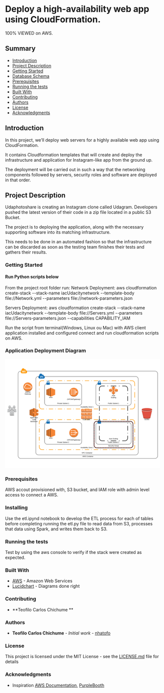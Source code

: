 # Deploy a high-availability web app using CloudFormation.

100% VIEWED
 on  AWS.

## Summary
* [Introduction](#Introduction)
* [Project Description](#Project-Description)
* [Getting Started](#Getting-Started)
* [Database Schema](#Application-Deployment-Diagram)
* [Prerequisites](#Prerequisites)
* [Running the tests](#Running-the-tests)
* [Built With](#Built-With)
* [Contributing](#Contributing)
* [Authors](#Authors)
* [License](#License)
* [Acknowledgments](#Acknowledgments)

## Introduction

In this project, we’ll deploy web servers for a highly available web app using CloudFormation.

It contains Cloudformation templates that will create and deploy the infrastructure and application for Instagram-like app from the ground up.

The deployment will be carried out in such a way that the networking components followed by servers, security roles and software are deployed in that order.

## Project Description

Udaphotoshare is creating an Instagram clone called Udagram. Developers pushed the latest version of their code in a zip file located in a public S3 Bucket.

The project is to deploying the application, along with the necessary supporting software into its matching infrastructure.

This needs to be done in an automated fashion so that the infrastructure can be discarded as soon as the testing team finishes their tests and gathers their results.

### Getting Started
#### Run Python scripts below

From the project root folder run:
Network Deployment: aws cloudformation create-stack --stack-name iacUdacitynetwork --template-body file://Network.yml --parameters file://network-parameters.json

Servers Deployment: aws cloudformation create-stack --stack-name iacUdacitynetwork --template-body file://Servers.yml --parameters file://Servers-parameters.json --capabilities CAPABILITY_IAM

Run the script from terminal(Windows, Linux ou Mac) with AWS client application installed and configured connect and run cloudformation scripts on AWS.

### Application Deployment Diagram
  <img src="AWSDIAGRAM.PNG">
  
### Prerequisites

AWS accout provisioned with, S3 bucket,  and IAM role with admin level access to connect a AWS. 

### Installing
Use the etl.ipynd notebook to develop the ETL process for each of tables before completing running the  etl.py file to read data from S3, processes that data using Spark, and writes them back to S3.


### Running the tests
Test by using the aws console to verify if the stack were created as expected.


### Built With

* [AWS](https://aws.amazon.com/) - Amazon Web Services
* [Lucidchart](https://www.lucidchart.com/pages/?noHomepageRedirect=true) - Diagrams done right


### Contributing
* **Teofilo Carlos Chichume ** 


### Authors

* **Teofilo Carlos Chichume** - *Initial work* - [nhatofo](https://github.com/nhatofo/udacity_dl)


### License

This project is licensed under the MIT License - see the [LICENSE.md](LICENSE.md) file for details

### Acknowledgments

* Inspiration [AWS Documentation](https://docs.aws.amazon.com/redshift/latest/dg/r_CREATE_TABLE_NEW.html),
[PurpleBooth](https://gist.github.com/PurpleBooth/109311bb0361f32d87a2)

